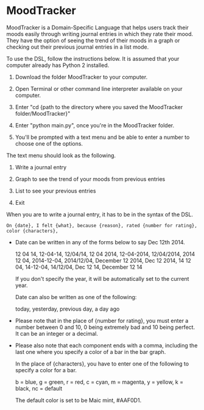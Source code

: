 # MoodTracker

MoodTracker is a Domain-Specific Language that helps users track their moods easily through writing journal entries in which they rate their mood. They have the option of seeing the trend of their moods in a graph or checking out their previous journal entries in a list mode.

To use the DSL, follow the instructions below. It is assumed that your computer already has Python 2 installed. 

1. Download the folder MoodTracker to your computer.

2. Open Terminal or other command line interpreter available on your computer. 

3. Enter "cd {path to the directory where you saved the MoodTracker folder/MoodTracker}"

4. Enter "python main.py", once you're in the MoodTracker folder.

5. You'll be prompted with a text menu and be able to enter a number to choose one of the options.

The text menu should look as the following.


1. Write a journal entry

2. Graph to see the trend of your moods from previous entries

3. List to see your previous entries

4. Exit


When you are to write a journal entry, it has to be in the syntax of the DSL.

`On {date}, I felt {what}, because {reason}, rated {number for rating}, color {characters},`

* Date can be written in any of the forms below to say Dec 12th 2014.

  12 04 14, 12-04-14, 12/04/14, 12 04 2014, 12-04-2014, 12/04/2014, 2014 12 04, 2014-12-04, 2014/12/04, December 12 2014, Dec 12 2014, 14 12 04, 14-12-04, 14/12/04, Dec 12 14, December 12 14

  If you don't specify the year, it will be automatically set to the current year.

  Date can also be written as one of the following:

  today, yesterday, previous day, a day ago

* Please note that in the place of {number for rating}, you must enter a number between 0 and 10, 0 being extremely bad and 10 being perfect. It can be an integer or a decimal.

* Please also note that each component ends with a comma, including the last one where you specify a color of a bar in the bar graph.

  In the place of {characters}, you have to enter one of the following to specify a color for a bar.

  b = blue, g = green, r = red, c = cyan, m = magenta, y = yellow, k = black, nc = default

  The default color is set to be Maic mint, #AAF0D1.



